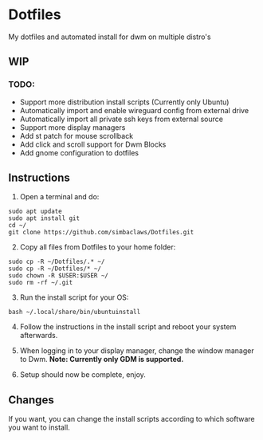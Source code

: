 # Dotfiles
My dotfiles and automated install for dwm on multiple distro's

## WIP

### TODO:

- Support more distribution install scripts (Currently only Ubuntu)
- Automatically import and enable wireguard config from external drive
- Automatically import all private ssh keys from external source
- Support more display managers
- Add st patch for mouse scrollback
- Add click and scroll support for Dwm Blocks
- Add gnome configuration to dotfiles

## Instructions

1. Open a terminal and do:
```
sudo apt update
sudo apt install git
cd ~/
git clone https://github.com/simbaclaws/Dotfiles.git
```


2. Copy all files from Dotfiles to your home folder:
```
sudo cp -R ~/Dotfiles/.* ~/
sudo cp -R ~/Dotfiles/* ~/
sudo chown -R $USER:$USER ~/
sudo rm -rf ~/.git
```

3. Run the install script for your OS:
```
bash ~/.local/share/bin/ubuntuinstall
```

4. Follow the instructions in the install script and reboot your system afterwards.

5. When logging in to your display manager, change the window manager to Dwm.
**Note: Currently only GDM is supported.**

6. Setup should now be complete, enjoy.

## Changes

If you want, you can change the install scripts according to which software you want to install.
